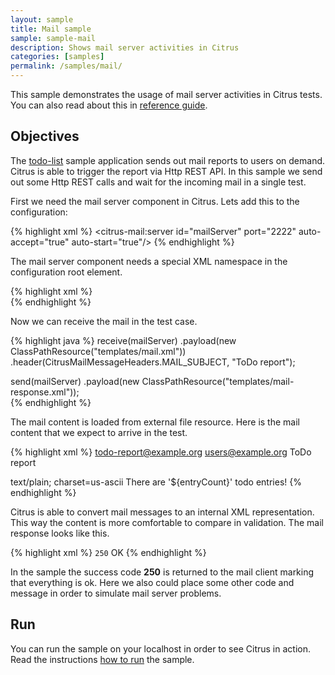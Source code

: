 ```yaml
---
layout: sample
title: Mail sample
sample: sample-mail
description: Shows mail server activities in Citrus
categories: [samples]
permalink: /samples/mail/
---
```


This sample demonstrates the usage of mail server activities in Citrus tests. You can also read about this in [reference guide](http://www.citrusframework.org/reference/html/index.html#mail).

Objectives
---------

The [todo-list](/samples/todo-app/) sample application sends out mail reports to users on demand.
Citrus is able to trigger the report via Http REST API. In this sample we send out some Http REST calls and
wait for the incoming mail in a single test.

First we need the mail server component in Citrus. Lets add this to the configuration:

{% highlight xml %}
<citrus-mail:server id="mailServer"
            port="2222"
            auto-accept="true"
            auto-start="true"/>
{% endhighlight %}
                
The mail server component needs a special XML namespace in the configuration root element.

{% highlight xml %}
<beans xmlns="http://www.springframework.org/schema/beans"
       xmlns:citrus-mail="http://www.citrusframework.org/schema/mail/config"
       xsi:schemaLocation="
       http://www.springframework.org/schema/beans http://www.springframework.org/schema/beans/spring-beans.xsd
       http://www.citrusframework.org/schema/mail/config http://www.citrusframework.org/schema/mail/config/citrus-mail-config.xsd">            
{% endhighlight %}
    
Now we can receive the mail in the test case.
 
{% highlight java %}
receive(mailServer)
    .payload(new ClassPathResource("templates/mail.xml"))
    .header(CitrusMailMessageHeaders.MAIL_SUBJECT, "ToDo report");

send(mailServer)
    .payload(new ClassPathResource("templates/mail-response.xml"));            
{% endhighlight %}
        
The mail content is loaded from external file resource. Here is the mail content that we expect to arrive in the test.

{% highlight xml %}
<mail-message xmlns="http://www.citrusframework.org/schema/mail/message">
  <from>todo-report@example.org</from>
  <to>users@example.org</to>
  <cc></cc>
  <bcc></bcc>
  <subject>ToDo report</subject>
  <body>
    <contentType>text/plain; charset=us-ascii</contentType>
    <content>There are '${entryCount}' todo entries!</content>
  </body>
</mail-message>
{% endhighlight %}
        
Citrus is able to convert mail messages to an internal XML representation. This way the content is more comfortable to
compare in validation. The mail response looks like this.

{% highlight xml %}
<mail-response xmlns="http://www.citrusframework.org/schema/mail/message">
  <code>250</code>
  <message>OK</message>
</mail-response>
{% endhighlight %}
    
In the sample the success code **250** is returned to the mail client marking that everything is ok. Here we also could place
some other code and message in order to simulate mail server problems.    
                
Run
---------

You can run the sample on your localhost in order to see Citrus in action. Read the instructions [how to run](/samples/run/) the sample.